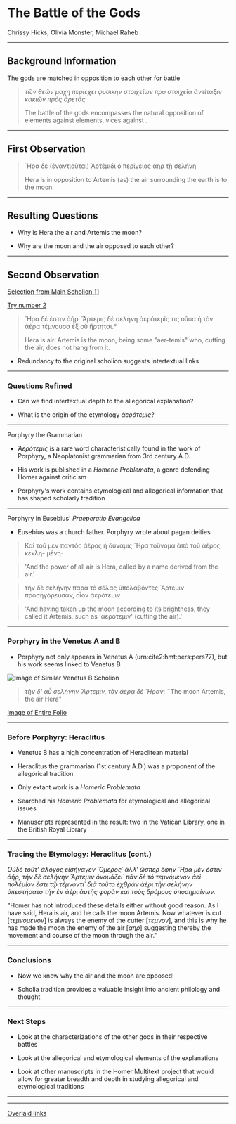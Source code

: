 # The Battle of the Gods

Chrissy Hicks, Olivia Monster, Michael Raheb


---

## Background Information

The gods are matched in opposition to each other for battle

>*τῶν θεῶν μαχη περίεχει φυσικὴν στοιχείων προ στοιχεῖα ἀντίταξιν κακιῶν πρὸς ἀρετάς*
>
> The battle of the gods encompasses the natural opposition of elements against elements, vices against .

---

## First Observation

> Ἥρα δὲ (ἐναντιοῦται) Ἀρτέμιδι ὁ περίγειος αηρ τῇ σελήνη˙
>
> Hera is in opposition to Artemis (as) the air surrounding the earth is to the moon.

---

## Resulting Questions

- Why is Hera the air and Artemis the moon?

- Why are the moon and the air opposed to each other?

---

## Second Observation

[Selection from Main Scholion 11](http://www.homermultitext.org/ict2/index.html?urn=urn:cite2:hmt:vaimg.2017a:VA261RN_0431@0.6441,0.1871,0.1846,0.01508@0.1818,0.8253,0.4024,0.02199)

[Try number 2](http://www.homermultitext.org/ict2/index.html?urn=urn:cite2:hmt:vaimg.2017a:VA261RN_0431@0.6441,0.1871,0.1846,0.01508@0.1818,0.8253,0.4024,0.02199@0.1776,0.8225,0.4020,0.02116)


>Ἥρα δέ ἐστιν ἀήρ˙ Ἄρτεμις δὲ σελήνη ἀερότεμίς τις οῦσα ἡ τὸν ἀέρα τέμνουσα ἐξ οῦ ἤρτηται.*
>
> Hera is air. Artemis is the moon, being some "aer-temis" who, cutting the air, does not hang from it.

- Redundancy to the original scholion suggests intertextual links

---
### Questions Refined

- Can we find intertextual depth to the allegorical explanation?

- What is the origin of the etymology *ἀερότεμίς*?

---
Porphyry the Grammarian

- *Ἀερότεμίς* is a rare word characteristically found in the work of Porphyry, a Neoplatonist grammarian from 3rd century A.D.

- His work is published in a *Homeric Problemata*, a genre defending Homer against criticism

- Porphyry's work contains etymological and allegorical information
that has shaped scholarly tradition

---
Porphyry in Eusebius' *Praeperatio Evangelica*

- Eusebius was a church father. Porphyry wrote about pagan deities

>Καὶ τοῦ μὲν παντὸς ἀέρος ἡ δύναμις Ἥρα τοὔνομα ἀπὸ τοῦ ἀέρος κεκλη-
μένη·

>'And the power of all air is Hera, called by a name derived from the air.'

>τὴν δὲ σελήνην παρὰ τὸ σέλας ὑπολαβόντες Ἄρτεμιν προσηγόρευσαν, οἷον ἀερότεμιν

>'And having taken up the moon according to its brightness, they called it Artemis, such as 'ἀερότεμιν' (cutting the air).'

---
### Porphyry in the Venetus A and B

- Porphyry not only appears in Venetus A (urn:cite2:hmt:pers:pers77), but his work seems linked to Venetus B

![Image of Similar Venetus B Scholion](http://www.homermultitext.org/iipsrv?OBJ=IIP,1.0&FIF=/project/homer/pyramidal/VenB/VB270RN-0714.tif&RGN=0.809,0.3371,0.084,0.039&WID=400&CVT=JPEG)

> *τὴν δ' αὖ σελήνην Ἄρτεμιν, τὸν ἀέρα δὲ Ἥραν*: ¨The moon Artemis, the air Hera"

[Image of Entire Folio](http://www.homermultitext.org/hmt-digital/images?request=GetIIPMooViewer&urn=urn:cite:hmt:vbimg.VB170RN-0614)

---
### Before Porphyry: Heraclitus

- Venetus B has a high concentration of Heraclitean material

-  Heraclitus the grammarian (1st century A.D.) was a proponent of the allegorical tradition

-  Only extant work is a *Homeric Problemata*

- Searched his *Homeric Problemata* for etymological and allegorical issues

- Manuscripts represented in the result: two in the Vatican Library, one in the British Royal Library

---
### Tracing the Etymology: Heraclitus (cont.)

*Οὐδὲ τοῦτ' ἀλόγος εἰσήγαγεν Ὅμερος˙ ἀλλ' ὥσπερ ἔφην Ἥρα μέν έστιν ἀήρ, τὴν δὲ σελήνην Ἄρτεμιν ὀνομάζει˙ πᾶν δὲ τὸ τεμνόμενον ἀεὶ πολέμίον ἐστι τῷ τέμνοντι˙ διὰ τοῦτο ἐχθρὰν ἀέρι τὴν σελήνην ὑπεστήσατο τὴν ἐν ἀέρι ἀυτῆς φορὰν καὶ τοὺς δρόμους ὑποσημαίνων.*

"Homer has not introduced these details either without good reason. As I have said, Hera is air, and he calls the moon Artemis. Now whatever is cut [*τεμνομενον*] is always the enemy of the cutter [*τεμνον*], and this is why he has made the moon the enemy of the air [*αηρ*] suggesting thereby the movement and course of the moon through the air."

---
### Conclusions

- Now we know why the air and the moon are opposed!

- Scholia tradition provides a valuable insight into ancient philology and thought

---
### Next Steps

- Look at the characterizations of the other gods in their respective battles

- Look at the allegorical and etymological elements of the explanations

- Look at other manuscripts in the Homer Multitext project that would allow for greater breadth and depth in studying allegorical and etymological traditions


---


---


[Overlaid links](http://www.homermultitext.org/ict2/?urn=urn:cite2:hmt:vaimg.2017a:VA261RN_0431@0.6441,0.1871,0.1846,0.01508@0.1818,0.8253,0.4024,0.02199&urn=urn:cite2:hmt:vaimg.2017a:VA261RN_0431@0.6441,0.1871,0.1846,0.01508&)
